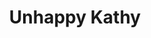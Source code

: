 ---
layout: tracks
title: Unhappy Kathy
album: You Call This An Apocalypse?
album_link: https://open.spotify.com/album/15fRdFoEfLToMIHjgr3T9c
components: ['tabs']
short_name: unhappy-kathy

song_name: Unhappy Kathy
song_description: |-
    The Very Bad Days present a bizarre eulogy for former Flipper star and actual dolphin Kathy, who held her breath until she died. After being abducted by humans and forced to perform on NBC, Kathy refused to remain in captivity, breaking our hearts and our notions of consciousness.

spotify_id: 12CkjnGyHDPX6zrw3HR3DW

lyrics: |-
    #### A-Section
    Broken-hearted, desperate hope,
    you sank to the sandy bottom of your despair.
    And there you'll wait for now.

    Deep and dark and all but grown old,
    you're holding these joyful memories in your lungs.
    Alone as you close your eyes.

    #### B-Section
    Unhappy Kathy,
    hold your breath and sink
    down down down to the bottom.
    You've no lips with which
    to drink your wine and soothe your aching soul.

    Unhappy Kathy,
    hold your breath and sink
    down down down to the bottom.
    You've no legs with which
    to see this world and know that you are loved.

    Unhappy Kathy,
    hold your breath and sink
    down down down to the bottom.
    You've no lips with which
    to drink your wine and soothe your aching soul.

    Unhappy Kathy,
    as your breath grows thin,
    surrendering now to the hope
    that you’ll find comfort in the
    weight that lifts your heart and lets you go.

    #### C-Section
    Unhappy Kathy, you have left us all behind
    to find the joy of being weightless. Being faithless,
    you have laughed into the void.

    And I can't think of a better way to be
    than in control of your own destiny.
    You can't live any better than free.
    You can't die any better than the ghost of the waters,
    Unhappy Kathy.

    #### B-Section
    Unhappy Kathy,
    hold your breath and sink
    down down down to the bottom.
    You've no lips with which
    to drink your wine and soothe your aching soul.

    Unhappy Kathy,
    as your breath grows thin,
    surrendering now to the hope
    that you’ll find comfort in the
    weight that lifts your heart and lets you go.

song_credits: |-
    Album produced by <a href="https://cloverleaf.audio" target="_blank">Cloverleaf Audio-Visual</a>, Saint Paul MN
    Producer & Recording Engineer: Matt Ebso
    Assistant Engineer: Maximiliano Frini
    Mix Engineer: Jun Yang Ng
    Mastering Engineer: Greg Reierson, Rareform Mastering
---